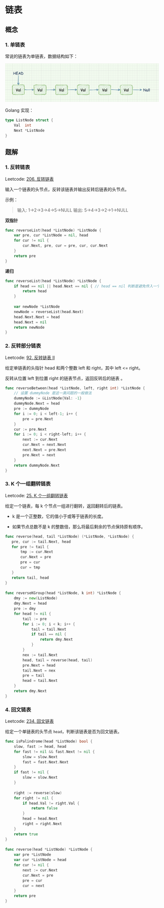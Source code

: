 # 链表

## 概念

### 1. 单链表

常说的链表为单链表，数据结构如下：

![](../../assets/linkedlist.png)

Golang 实现：

```go
type ListNode struct {
	Val  int
	Next *ListNode
}
```

## 题解

### 1. 反转链表

Leetcode: [206. 反转链表](https://leetcode-cn.com/problems/reverse-linked-list/)

输入一个链表的头节点，反转该链表并输出反转后链表的头节点。

示例：

> 输入: 1->2->3->4->5->NULL
> 输出: 5->4->3->2->1->NULL

**双指针**

```go
func reverseList(head *ListNode) *ListNode {
	var pre, cur *ListNode = nil, head
	for cur != nil {
		cur.Next, pre, cur = pre, cur, cur.Next
	}
	return pre
}
```

**递归**

```go
func reverseList(head *ListNode) *ListNode {
    if head == nil || head.Next == nil { // head == nil 判断是避免传入一个无节点空链表时发生异常
        return head
    }

    var newNode *ListNode
    newNode = reverseList(head.Next)
    head.Next.Next = head
    head.Next = nil
    return newNode
}
```

### 2. 反转部分链表

Leetcode: [92. 反转链表 II](https://leetcode-cn.com/problems/reverse-linked-list-ii/)

给定单链表的头指针 head 和两个整数 left 和 right，其中 left <= right。

反转从位置 left 到位置 right 的链表节点，返回反转后的链表 。

```go
func reverseBetween(head *ListNode, left, right int) *ListNode {
    // 设置 dummyNode 是这一类问题的一般做法
    dummyNode := &ListNode{Val: -1}
    dummyNode.Next = head
    pre := dummyNode
    for i := 0; i < left-1; i++ {
        pre = pre.Next
    }
    cur := pre.Next
    for i := 0; i < right-left; i++ {
        next := cur.Next
        cur.Next = next.Next
        next.Next = pre.Next
        pre.Next = next
    }
    return dummyNode.Next
}
```

### 3. K 个一组翻转链表

Leetcode: [25. K 个一组翻转链表](https://leetcode-cn.com/problems/reverse-nodes-in-k-group/)

给定一个链表，每 k 个节点一组进行翻转，返回翻转后的链表。

- k 是一个正整数，它的值小于或等于链表的长度。

- 如果节点总数不是 k 的整数倍，那么将最后剩余的节点保持原有顺序。

```go
func reverse(head, tail *ListNode) (*ListNode, *ListNode) {
   pre, cur := tail.Next, head
   for pre != tail {
       tmp := cur.Next
       cur.Next = pre
       pre = cur
       cur = tmp
   }
   return tail, head
}

func reverseKGroup(head *ListNode, k int) *ListNode {
    dmy := new(ListNode)
    dmy.Next = head
    pre := dmy
    for head != nil {
        tail := pre
        for i := 0; i < k; i++ {
            tail = tail.Next
            if tail == nil {
                return dmy.Next
            }
        }
        nex := tail.Next
        head, tail = reverse(head, tail)
        pre.Next = head
        tail.Next = nex
        pre = tail
        head = tail.Next
    }
    return dmy.Next
}
```

### 4. 回文链表

Leetcode: [234. 回文链表](https://leetcode-cn.com/problems/palindrome-linked-list/)

给定一个单链表的头节点 `head`，判断该链表是否为回文链表。

```go
func isPalindrome(head *ListNode) bool {
	slow, fast := head, head
	for fast != nil && fast.Next != nil {
		slow = slow.Next
		fast = fast.Next.Next
	}
	if fast != nil {
		slow = slow.Next
	}

	right := reverse(slow)
	for right != nil {
		if head.Val != right.Val {
			return false
		}
		head = head.Next
		right = right.Next
	}
	return true
}

func reverse(head *ListNode) *ListNode {
	var pre *ListNode
	var cur *ListNode = head
	for cur != nil {
		next := cur.Next
		cur.Next = pre
		pre = cur
		cur = next
	}
	return pre
}
```

